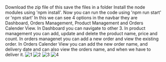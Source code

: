 Download the zip file of this
save the files in a folder
Install the node modules using 'npm install'.
Now you can run the code using
'npm run start' or 'npm start'
In this we can see 4 options in the navbar they are Dashboard, Orders Management, Product Management and Orders Calender View.
In Dashboard you can navigate to other 3.
In product management you can add, update and delete the product name, price and count.
In orders managenet you can add a new order and view the existing order.
In Orders Calender View you can add the new order name, and delivery date and can also view the orders name, and when we have to deliver it.
![1](https://github.com/MandhadapuTeja/project/assets/106682921/e67c16d2-e09f-4e9d-9e26-018e803716cb)
![2](https://github.com/MandhadapuTeja/project/assets/106682921/905e5cee-7ee8-4e12-bbe0-e4b0aff908a9)
![3](https://github.com/MandhadapuTeja/project/assets/106682921/0fc5abc8-c894-40aa-9b61-c8ff03ec637e)
![4](https://github.com/MandhadapuTeja/project/assets/106682921/df480398-ab3b-48c6-9136-10ea27256461)


